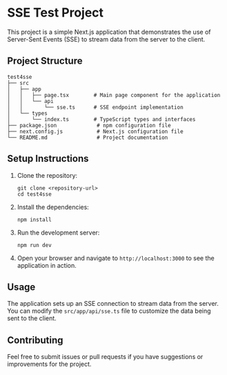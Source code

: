 # SSE Test Project

This project is a simple Next.js application that demonstrates the use of Server-Sent Events (SSE) to stream data from the server to the client.

## Project Structure

```
test4sse
├── src
│   ├── app
│   │   ├── page.tsx        # Main page component for the application
│   │   └── api
│   │       └── sse.ts      # SSE endpoint implementation
│   └── types
│       └── index.ts        # TypeScript types and interfaces
├── package.json             # npm configuration file
├── next.config.js           # Next.js configuration file
└── README.md                # Project documentation
```

## Setup Instructions

1. Clone the repository:
   ```
   git clone <repository-url>
   cd test4sse
   ```

2. Install the dependencies:
   ```
   npm install
   ```

3. Run the development server:
   ```
   npm run dev
   ```

4. Open your browser and navigate to `http://localhost:3000` to see the application in action.

## Usage

The application sets up an SSE connection to stream data from the server. You can modify the `src/app/api/sse.ts` file to customize the data being sent to the client.

## Contributing

Feel free to submit issues or pull requests if you have suggestions or improvements for the project.